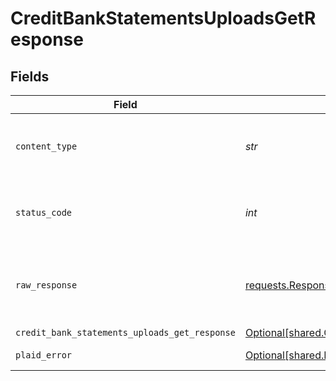 # CreditBankStatementsUploadsGetResponse


## Fields

| Field                                                                                                                    | Type                                                                                                                     | Required                                                                                                                 | Description                                                                                                              |
| ------------------------------------------------------------------------------------------------------------------------ | ------------------------------------------------------------------------------------------------------------------------ | ------------------------------------------------------------------------------------------------------------------------ | ------------------------------------------------------------------------------------------------------------------------ |
| `content_type`                                                                                                           | *str*                                                                                                                    | :heavy_check_mark:                                                                                                       | HTTP response content type for this operation                                                                            |
| `status_code`                                                                                                            | *int*                                                                                                                    | :heavy_check_mark:                                                                                                       | HTTP response status code for this operation                                                                             |
| `raw_response`                                                                                                           | [requests.Response](https://requests.readthedocs.io/en/latest/api/#requests.Response)                                    | :heavy_check_mark:                                                                                                       | Raw HTTP response; suitable for custom response parsing                                                                  |
| `credit_bank_statements_uploads_get_response`                                                                            | [Optional[shared.CreditBankStatementsUploadsGetResponse]](../../models/shared/creditbankstatementsuploadsgetresponse.md) | :heavy_minus_sign:                                                                                                       | OK                                                                                                                       |
| `plaid_error`                                                                                                            | [Optional[shared.PlaidError]](../../models/shared/plaiderror.md)                                                         | :heavy_minus_sign:                                                                                                       | Error response.                                                                                                          |